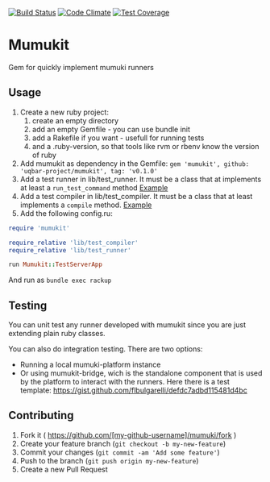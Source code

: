 [![Build Status](https://travis-ci.org/uqbar-project/mumukit.svg)](https://travis-ci.org/uqbar-project/mumukit)
[![Code Climate](https://codeclimate.com/github/uqbar-project/mumukit/badges/gpa.svg)](https://codeclimate.com/github/uqbar-project/mumukit)
[![Test Coverage](https://codeclimate.com/github/uqbar-project/mumukit/badges/coverage.svg)](https://codeclimate.com/github/uqbar-project/mumukit)

# Mumukit

Gem for quickly implement mumuki runners

## Usage

1. Create a new ruby project: 
    1. create an empty directory
    2. add an empty Gemfile - you can use bundle init
    3. add a Rakefile if you want - usefull for running tests
    4. and a .ruby-version, so that tools like rvm or rbenv know the version of ruby
2. Add mumukit as dependency in the Gemfile: `gem 'mumukit', github: 'uqbar-project/mumukit', tag: 'v0.1.0'`
3. Add a test runner in lib/test_runner. It must be a class that at implements at least a `run_test_command` method [Example](https://github.com/uqbar-project/mumuki-plunit-server/blob/master/lib/test_runner.rb)
4. Add a test compiler in lib/test_compiler. It must be a class that at least implements a `compile` method.  [Example](https://github.com/uqbar-project/mumuki-plunit-server/blob/master/lib/test_compiler.rb)
5. Add the following config.ru:
```ruby
require 'mumukit'

require_relative 'lib/test_compiler'
require_relative 'lib/test_runner'

run Mumukit::TestServerApp
```

And run as `bundle exec rackup`

## Testing

You can unit test any runner developed with mumukit since you are just extending plain ruby classes. 

You can also do integration testing. There are two options: 

* Running a local mumuki-platform instance
* Or using mumukit-bridge, wich is the standalone component that is used by the platform to interact with the runners. Here there is a test template: https://gist.github.com/flbulgarelli/defdc7adbd115481d4bc

## Contributing

1. Fork it ( https://github.com/[my-github-username]/mumuki/fork )
2. Create your feature branch (`git checkout -b my-new-feature`)
3. Commit your changes (`git commit -am 'Add some feature'`)
4. Push to the branch (`git push origin my-new-feature`)
5. Create a new Pull Request
